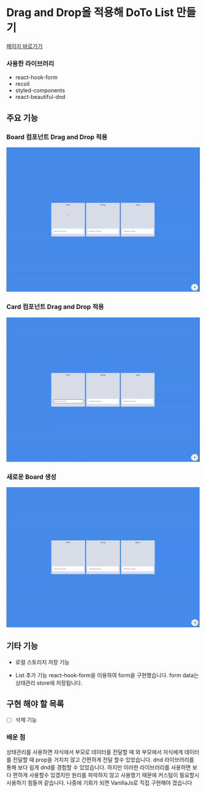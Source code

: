 # Drag and Drop을 적용해 DoTo List 만들기

[페이지 바로가기](https://yongjin-jo.github.io/trello-clone/)

### 사용한 라이브러리

- react-hook-form
- recoil
- styled-components
- react-beautiful-dnd

## 주요 기능

### Board 컴포넌트 Drag and Drop 적용

![BoardDnD](markdown/img/dnd_board.gif)

### Card 컴포넌트 Drag and Drop 적용

![BoardDnD](markdown/img/dnd_card.gif)

### 새로운 Board 생성

![BoardDnD](markdown/img/create_new_board.gif)

## 기타 기능

- 로컬 스토리지 저장 기능

- List 추가 기능
  react-hook-form을 이용하여 form을 구현했습니다. form data는 상태관리 store에 저장됩니다.

## 구현 해야 할 목록

- [ ] 삭제 기능

### 배운 점

상태관리를 사용하면 자식에서 부모로 데이터를 전달할 때 와 부모에서 자식에게 데이터를 전달할 때 prop을 거치치 않고 간편하게 전달 할수 있었습니다.
dnd 라이브러리를 통해 보다 쉽게 dnd를 경험할 수 있었습니다. 하지만 이러한 라이브러리를 사용하면 보다 편하게 사용할수 있겠지만 원리를 파악하지 않고 사용했기 때문에 커스텀이 필요할시 사용하기 힘들꺼 같습니다. 나중에 기회가 되면 VanillaJs로 직접 구현해야 겠습니다
